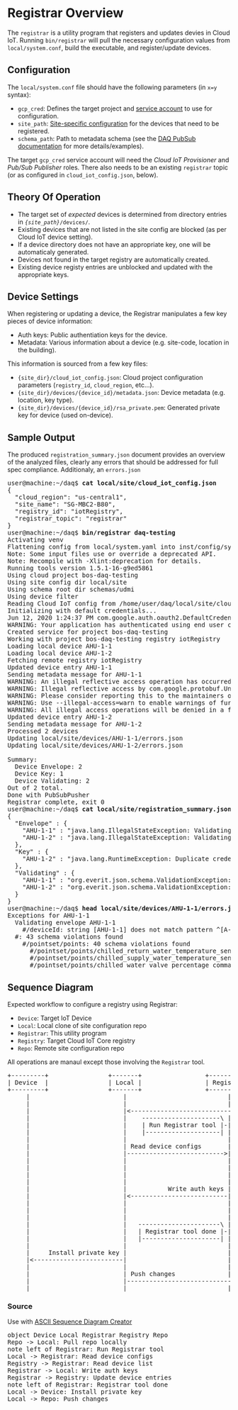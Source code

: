 # Registrar Overview

The `registrar` is a utility program that registers and updates devies in Cloud IoT.
Running `bin/registrar` will pull the necessary configuration values from `local/system.conf`,
build the executable, and register/update devices.

## Configuration

The `local/system.conf` file should have the following parameters (in `x=y` syntax):
* `gcp_cred`: Defines the target project and [service account](https://github.com/faucetsdn/daq/blob/master/docs/service.md) to use for configuration.
* `site_path`: [Site-specific configuration](https://github.com/faucetsdn/daq/blob/master/docs/site_path.md) for the devices that need to be registered.
* `schema_path`: Path to metadata schema (see the [DAQ PubSub documentation](https://github.com/faucetsdn/daq/blob/master/docs/pubsub.md) for more details/examples).

The target `gcp_cred` service account will need the _Cloud IoT Provisioner_ and _Pub/Sub Publisher_ roles.
There also needs to be an existing `registrar` topic (or as configured in `cloud_iot_config.json`, below).

## Theory Of Operation

* The target set of _expected_ devices is determined from directory entries in
<code>_{site_path}_/devices/</code>.
* Existing devices that are not listed in the site config are blocked (as per
Cloud IoT device setting).
* If a device directory does not have an appropriate key, one will be automaticaly generated.
* Devices not found in the target registry are automatically created.
* Existing device registy entries are unblocked and updated with the appropriate keys.

## Device Settings

When registering or updating a device, the Registrar manipulates a few key pieces of device
information:
* Auth keys: Public authentiation keys for the device.
* Metadata: Various information about a device (e.g. site-code, location in the building).

This information is sourced from a few key files:

* `{site_dir}/cloud_iot_config.json`:
Cloud project configuration parameters (`registry_id`, `cloud_region`, etc...).
* `{site_dir}/devices/{device_id}/metadata.json`:
Device metadata (e.g. location, key type).
* `{site_dir}/devices/{device_id}/rsa_private.pem`:
Generated private key for device (used on-device).

## Sample Output

The produced `registration_summary.json` document provides an overview of the analyzed files,
clearly any errors that should be addressed for full spec compliance. Additionaly, an
`errors.json`

<pre>
user@machine:~/daq$ <b>cat local/site/cloud_iot_config.json </b>
{
  "cloud_region": "us-central1",
  "site_name": "SG-MBC2-B80",
  "registry_id": "iotRegistry",
  "registrar_topic": "registrar"
}
user@machine:~/daq$ <b>bin/registrar daq-testing</b>
Activating venv
Flattening config from local/system.yaml into inst/config/system.conf
Note: Some input files use or override a deprecated API.
Note: Recompile with -Xlint:deprecation for details.
Running tools version 1.5.1-16-g9ed5861
Using cloud project bos-daq-testing
Using site config dir local/site
Using schema root dir schemas/udmi
Using device filter
Reading Cloud IoT config from /home/user/daq/local/site/cloud_iot_config.json
Initializing with default credentials...
Jun 12, 2020 1:24:37 PM com.google.auth.oauth2.DefaultCredentialsProvider warnAboutProblematicCredentials
WARNING: Your application has authenticated using end user credentials from Google Cloud SDK. We recommend that most server applications use service accounts instead. If your application continues to use end user credentials from Cloud SDK, you might receive a "quota exceeded" or "API not enabled" error. For more information about service accounts, see https://cloud.google.com/docs/authentication/.
Created service for project bos-daq-testing
Working with project bos-daq-testing registry iotRegistry
Loading local device AHU-1-1
Loading local device AHU-1-2
Fetching remote registry iotRegistry
Updated device entry AHU-1-1
Sending metadata message for AHU-1-1
WARNING: An illegal reflective access operation has occurred
WARNING: Illegal reflective access by com.google.protobuf.UnsafeUtil (file:/home/user/daq/validator/build/libs/validator-1.0-SNAPSHOT-all.jar) to field java.nio.Buffer.address
WARNING: Please consider reporting this to the maintainers of com.google.protobuf.UnsafeUtil
WARNING: Use --illegal-access=warn to enable warnings of further illegal reflective access operations
WARNING: All illegal access operations will be denied in a future release
Updated device entry AHU-1-2
Sending metadata message for AHU-1-2
Processed 2 devices
Updating local/site/devices/AHU-1-1/errors.json
Updating local/site/devices/AHU-1-2/errors.json

Summary:
  Device Envelope: 2
  Device Key: 1
  Device Validating: 2
Out of 2 total.
Done with PubSubPusher
Registrar complete, exit 0
user@machine:~/daq$ <b>cat local/site/registration_summary.json </b>
{
  "Envelope" : {
    "AHU-1-1" : "java.lang.IllegalStateException: Validating envelope AHU-1-1",
    "AHU-1-2" : "java.lang.IllegalStateException: Validating envelope AHU-1-2"
  },
  "Key" : {
    "AHU-1-2" : "java.lang.RuntimeException: Duplicate credentials found for AHU-1-1 & AHU-1-2"
  },
  "Validating" : {
    "AHU-1-1" : "org.everit.json.schema.ValidationException: #: 43 schema violations found",
    "AHU-1-2" : "org.everit.json.schema.ValidationException: #: 43 schema violations found"
  }
}
user@machine:~/daq$ <b>head local/site/devices/AHU-1-1/errors.json </b>
Exceptions for AHU-1-1
  Validating envelope AHU-1-1
    #/deviceId: string [AHU-1-1] does not match pattern ^[A-Z]{2,6}-[1-9][0-9]{0,2}$
  #: 43 schema violations found
    #/pointset/points: 40 schema violations found
      #/pointset/points/chilled_return_water_temperature_sensor/units: °C is not a valid enum value
      #/pointset/points/chilled_supply_water_temperature_sensor/units: °C is not a valid enum value
      #/pointset/points/chilled_water_valve_percentage_command/units: % is not a valid enum value
</pre>

## Sequence Diagram

Expected workflow to configure a registry using Registrar:

* `Device`: Target IoT Device
* `Local`: Local clone of site configuration repo
* `Registrar`: This utility program
* `Registry`: Target Cloud IoT Core registry
* `Repo`: Remote site configuration repo

All operations are manaul except those involving the `Registrar` tool.

<pre>
+---------+                +-------+                 +-----------+                 +-----------+ +-------+
| Device  |                | Local |                 | Registrar |                 | Registry  | | Repo  |
+---------+                +-------+                 +-----------+                 +-----------+ +-------+
     |                         |                           |                             |           |
     |                         |                           |                       Pull repo locally |
     |                         |<--------------------------------------------------------------------|
     |                         |    ---------------------\ |                             |           |
     |                         |    | Run Registrar tool |-|                             |           |
     |                         |    |--------------------| |                             |           |
     |                         |                           |                             |           |
     |                         | Read device configs       |                             |           |
     |                         |-------------------------->|                             |           |
     |                         |                           |                             |           |
     |                         |                           |            Read device list |           |
     |                         |                           |<----------------------------|           |
     |                         |                           |                             |           |
     |                         |           Write auth keys |                             |           |
     |                         |<--------------------------|                             |           |
     |                         |                           |                             |           |
     |                         |                           | Update device entries       |           |
     |                         |                           |---------------------------->|           |
     |                         |   ----------------------\ |                             |           |
     |                         |   | Registrar tool done |-|                             |           |
     |                         |   |---------------------| |                             |           |
     |                         |                           |                             |           |
     |     Install private key |                           |                             |           |
     |<------------------------|                           |                             |           |
     |                         |                           |                             |           |
     |                         | Push changes              |                             |           |
     |                         |-------------------------------------------------------------------->|
     |                         |                           |                             |           |
</pre>

### Source

Use with [ASCII Sequence Diagram Creator](https://textart.io/sequence#)

<pre>
object Device Local Registrar Registry Repo
Repo -> Local: Pull repo locally
note left of Registrar: Run Registrar tool
Local -> Registrar: Read device configs
Registry -> Registrar: Read device list
Registrar -> Local: Write auth keys
Registrar -> Registry: Update device entries
note left of Registrar: Registrar tool done
Local -> Device: Install private key
Local -> Repo: Push changes
</pre>
